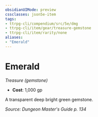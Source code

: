 ```yaml
---
obsidianUIMode: preview
cssclasses: json5e-item
tags:
- ttrpg-cli/compendium/src/5e/dmg
- ttrpg-cli/item/gear/treasure-gemstone
- ttrpg-cli/item/rarity/none
aliases: 
- "Emerald"
---
```

# Emerald
*Treasure (gemstone)*  


- **Cost**: 1,000 gp

A transparent deep bright green gemstone.

*Source: Dungeon Master's Guide p. 134*